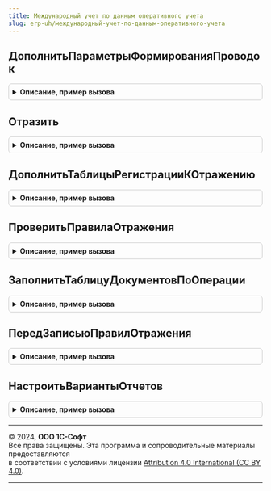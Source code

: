 ```yaml
---
title: Международный учет по данным оперативного учета
slug: erp-uh/международный-учет-по-данным-оперативного-учета
---
```



## ДополнитьПараметрыФормированияПроводок
<details style="margin: 1em 0; padding: 0.5em; border: 1px solid #ccc; border-radius: 6px;">

<summary style="font-weight: bold; cursor: pointer;">Описание, пример вызова</summary>

```bsl

// Дополняет параметры отражения необходимыми для формирования проводок по регистрам оперативного учета.
//
// Параметры:
// 	 ПараметрыФормированияПроводок - см. МеждународныйУчетПроведениеСервер.ПараметрыФормированияПроводок
//
Процедура ДополнитьПараметрыФормированияПроводок(ПараметрыФормированияПроводок) Экспорт
```

Пример вызова
```bsl
МеждународныйУчетПоДаннымОперативногоУчета.ДополнитьПараметрыФормированияПроводок(ПараметрыФормированияПроводок) 
```
</details>

## Отразить
<details style="margin: 1em 0; padding: 0.5em; border: 1px solid #ccc; border-radius: 6px;">

<summary style="font-weight: bold; cursor: pointer;">Описание, пример вызова</summary>

```bsl

// Выполняет формирование проводок международного учета по данным регистров оперативного учета.
//
// Параметры:
// 	ПараметрыФормированияПроводок - Структура - Параметры формирования проводок.
// 	ТаблицаПроводок - ТаблицаЗначений - Таблица, в которую добавляются сформированные проводки.
//
Процедура Отразить(ПараметрыФормированияПроводок, ТаблицаПроводок) Экспорт
```

Пример вызова
```bsl
МеждународныйУчетПоДаннымОперативногоУчета.Отразить(ПараметрыФормированияПроводок, ТаблицаПроводок) 
```
</details>

## ДополнитьТаблицыРегистрацииКОтражению
<details style="margin: 1em 0; padding: 0.5em; border: 1px solid #ccc; border-radius: 6px;">

<summary style="font-weight: bold; cursor: pointer;">Описание, пример вызова</summary>

```bsl

// Дополняет таблицы регистрации документа к отражению в международном учете по данным движений в оперативном.
//
// Параметры:
// 	Объект - ДокументОбъект - Документ, который проводится.
// 	ДополнительныеСвойства - Структура - Дополнительные свойства РС ОтражениеДокументовВМеждународномУчете.
// 	ТаблицаРегистрации - ТаблицаЗначений - Таблица с данными регистрации к отражению, которую необходимо дополнить:
// 	                      * Период - Дата - период регистрации (дата документа)
// 	                      * Организация - СправочникСсылка.Организации - организация по которой документ формирует проводки
// 	                      * ДатаОтражения - Дата - дата, на которую документ формирует проводки;
// 	                      * ХозяйственнаяОперация - ПеречислениеСсылка.ХозяйственныеОперации - отражаемая хозяйственная операция.
//
Процедура ДополнитьТаблицыРегистрацииКОтражению(Объект, ДополнительныеСвойства, ТаблицаРегистрации) Экспорт
```

Пример вызова
```bsl
МеждународныйУчетПоДаннымОперативногоУчета.ДополнитьТаблицыРегистрацииКОтражению(Объект, ДополнительныеСвойства, ТаблицаРегистрации) 
```
</details>

## ПроверитьПравилаОтражения
<details style="margin: 1em 0; padding: 0.5em; border: 1px solid #ccc; border-radius: 6px;">

<summary style="font-weight: bold; cursor: pointer;">Описание, пример вызова</summary>

```bsl

// Выполняет проверку наличия шаблонов проводок по хозяйственным операциям документов, требующих отражения.
//
// Параметры:
// 	МенеджерВременныхТаблиц - МенеджерВременныхТаблиц - Содержит временную таблицу ДокументыКОтражению:
// 	              * ПланСчетов - СправочникСсылка.ПланыСчетовМеждународногоУчета -
// 	              * Документ - ДокументСсылка -
// 	              * Организация - СправочникСсылка.Организации -
// 	              * НастройкаФормированияПроводок - СправочникСсылка.НастройкиФормированияПроводокМеждународногоУчета
// 	ПараметрыПроверки - См. Обработки.ОтражениеДокументовВМеждународномУчете.ПараметрыПроверкиПравилОтражения
//
// Возвращаемое значение:
// 	ТаблицаЗначений - Таблица необходимых настроек:
// 	              * Операция - СправочникСсылка.НастройкиХозяйственныхОпераций -
// 	              * ПланСчетов - СправочникСсылка.ПланыСчетовМеждународногоУчета -
// 	              * НастройкаФормированияПроводок - СправочникСсылка.НастройкиФормированияПроводокМеждународногоУчета -
// 	              * ХозяйственнаяОперация - ПеречислениеСсылка.ХозяйственныеОперации -
// 	              * ИсточникДанных - Строка - Имя источника данных (регистра).
//
Функция ПроверитьПравилаОтражения(МенеджерВременныхТаблиц, ПараметрыПроверки) Экспорт
```

Пример вызова
```bsl
Результат = МеждународныйУчетПоДаннымОперативногоУчета.ПроверитьПравилаОтражения(МенеджерВременныхТаблиц, ПараметрыПроверки) 
```
</details>

## ЗаполнитьТаблицуДокументовПоОперации
<details style="margin: 1em 0; padding: 0.5em; border: 1px solid #ccc; border-radius: 6px;">

<summary style="font-weight: bold; cursor: pointer;">Описание, пример вызова</summary>

```bsl

// Заполняет таблицу документами, требующими отражения и формирующими  движения в опер. учете по определенной хоз. операции.
//
// Параметры:
// 	ТаблицаДокументов - ТаблицаЗначений - Заполняемая таблица значений:
// 		* Документ - ДокументСсылка - Ссылка на документ;
// 		* Дата - Дата - Дата отражения;
// 		* Организация - СправочникСсылка.Организации - Организация, по которой документ формирует движения;
// 		* Комментарий - Строка - Комментарий к статусу отражения документа в международном учете;
// 	ХозяйственнаяОперация - СправочникСсылка.НастройкиХозяйственныхОпераций - Операция, по которой необходимо выполнить отбор.
// 	ИсточникДанных - Строка - Имя источник данных (регистра).
// 	НастройкаФормированияПроводок - СправочникСсылка.НастройкиФормированияПроводокМеждународногоУчета - Настройка для отбора документов.
// 	Организация - СправочникСсылка.Организации - Организация для отбора документов.
//
Процедура ЗаполнитьТаблицуДокументовПоОперации(ТаблицаДокументов, ХозяйственнаяОперация, ИсточникДанных, НастройкаФормированияПроводок, Организация) Экспорт
```

Пример вызова
```bsl
МеждународныйУчетПоДаннымОперативногоУчета.ЗаполнитьТаблицуДокументовПоОперации(ТаблицаДокументов, ХозяйственнаяОперация, ИсточникДанных, НастройкаФормированияПроводок, Организация) 
```
</details>

## ПередЗаписьюПравилОтражения
<details style="margin: 1em 0; padding: 0.5em; border: 1px solid #ccc; border-radius: 6px;">

<summary style="font-weight: bold; cursor: pointer;">Описание, пример вызова</summary>

```bsl

// Выполняет проверку правил отражения перед их записью в регистр ПравилаОтраженияВМеждународномУчете.
//
// Параметры:
// 	ПравилаОтраженияВМеждународномУчете - ТаблицаЗначений - Выгрузка набора записей регистра ПравилаОтраженияВМеждународномУчете.
// 	Отказ - Булево - Признак отказа записи, устанавливается в случае ошибки.
//
Процедура ПередЗаписьюПравилОтражения(ПравилаОтраженияВМеждународномУчете, Отказ) Экспорт
```

Пример вызова
```bsl
МеждународныйУчетПоДаннымОперативногоУчета.ПередЗаписьюПравилОтражения(ПравилаОтраженияВМеждународномУчете, Отказ) 
```
</details>

## НастроитьВариантыОтчетов
<details style="margin: 1em 0; padding: 0.5em; border: 1px solid #ccc; border-radius: 6px;">

<summary style="font-weight: bold; cursor: pointer;">Описание, пример вызова</summary>

```bsl


// См. ВариантыОтчетовПереопределяемый.НастроитьВариантыОтчетов
//
Процедура НастроитьВариантыОтчетов(Настройки) Экспорт
```

Пример вызова
```bsl
МеждународныйУчетПоДаннымОперативногоУчета.НастроитьВариантыОтчетов(Настройки) 
```
</details>

---

© 2024, **ООО 1С-Софт**  
Все права защищены. Эта программа и сопроводительные материалы предоставляются  
в соответствии с условиями лицензии [Attribution 4.0 International (CC BY 4.0)](https://creativecommons.org/licenses/by/4.0/legalcode).

---
